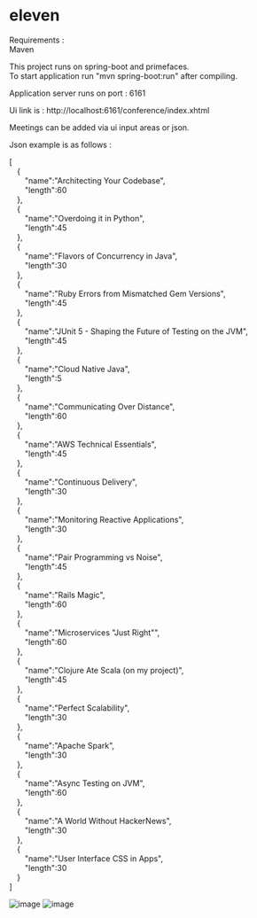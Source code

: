 # eleven


Requirements :  
  Maven
  
This project runs on spring-boot and primefaces.   
To start application run  "mvn spring-boot:run" after compiling.  

Application server runs on port : 6161  

Ui link is : http://localhost:6161/conference/index.xhtml  

Meetings can be added via ui input areas or json.   

Json example is as follows :

[  
&emsp;{  
&emsp;&emsp;"name":"Architecting Your Codebase",  
&emsp;&emsp;"length":60  
&emsp;},  
&emsp;{  
&emsp;&emsp;"name":"Overdoing it in Python",  
&emsp;&emsp;"length":45  
&emsp;},  
&emsp;{  
&emsp;&emsp;"name":"Flavors of Concurrency in Java",  
&emsp;&emsp;"length":30  
&emsp;},  
&emsp;{  
&emsp;&emsp;"name":"Ruby Errors from Mismatched Gem Versions",  
&emsp;&emsp;"length":45  
&emsp;},  
&emsp;{  
&emsp;&emsp;"name":"JUnit 5 - Shaping the Future of Testing on the JVM",  
&emsp;&emsp;"length":45  
&emsp;},  
&emsp;{  
&emsp;&emsp;"name":"Cloud Native Java",  
&emsp;&emsp;"length":5  
&emsp;},  
&emsp;{  
&emsp;&emsp;"name":"Communicating Over Distance",  
&emsp;&emsp;"length":60  
&emsp;},  
&emsp;{  
&emsp;&emsp;"name":"AWS Technical Essentials",  
&emsp;&emsp;"length":45  
&emsp;},  
&emsp;{  
&emsp;&emsp;"name":"Continuous Delivery",  
&emsp;&emsp;"length":30  
&emsp;},  
&emsp;{  
&emsp;&emsp;"name":"Monitoring Reactive Applications",  
&emsp;&emsp;"length":30  
&emsp;},  
&emsp;{  
&emsp;&emsp;"name":"Pair Programming vs Noise",  
&emsp;&emsp;"length":45  
&emsp;},  
&emsp;{  
&emsp;&emsp;"name":"Rails Magic",  
&emsp;&emsp;"length":60  
&emsp;},  
&emsp;{  
&emsp;&emsp;"name":"Microservices \"Just Right\"",  
&emsp;&emsp;"length":60  
&emsp;},  
&emsp;{  
&emsp;&emsp;"name":"Clojure Ate Scala (on my project)",  
&emsp;&emsp;"length":45  
&emsp;},  
&emsp;{  
&emsp;&emsp;"name":"Perfect Scalability",  
&emsp;&emsp;"length":30  
&emsp;},  
&emsp;{  
&emsp;&emsp;"name":"Apache Spark",  
&emsp;&emsp;"length":30  
&emsp;},  
&emsp;{  
&emsp;&emsp;"name":"Async Testing on JVM",  
&emsp;&emsp;"length":60  
&emsp;},  
&emsp;{  
&emsp;&emsp;"name":"A World Without HackerNews",  
&emsp;&emsp;"length":30  
&emsp;},  
&emsp;{  
&emsp;&emsp;"name":"User Interface CSS in Apps",  
&emsp;&emsp;"length":30  
&emsp;}  
]  

![image](https://user-images.githubusercontent.com/100146804/156263429-67c88bca-a085-4681-a21d-72de7de4151f.png)
![image](https://user-images.githubusercontent.com/100146804/156263463-36c8fd46-1540-4d5a-8ecf-ad869d4fb119.png)
